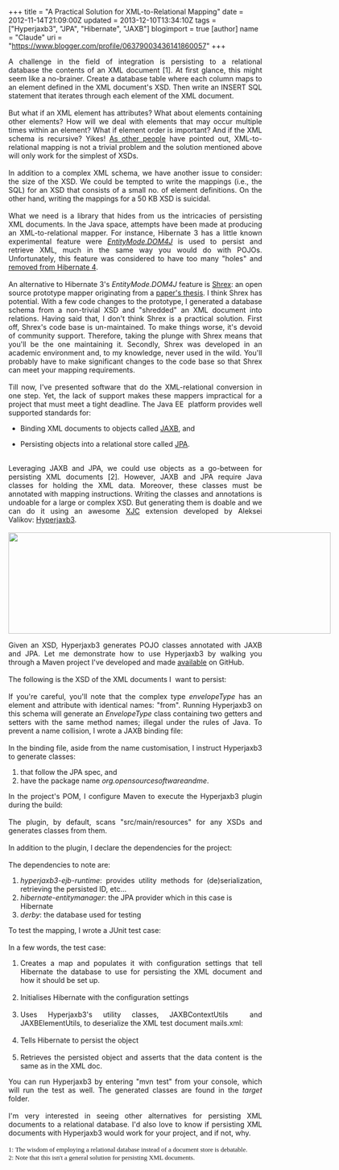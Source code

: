 +++
title = "A Practical Solution for XML-to-Relational Mapping"
date = 2012-11-14T21:09:00Z
updated = 2013-12-10T13:34:10Z
tags = ["Hyperjaxb3", "JPA", "Hibernate", "JAXB"]
blogimport = true 
[author]
	name = "Claude"
	uri = "https://www.blogger.com/profile/06379003436141860057"
+++

<div style="text-align: justify;">A challenge in the field of integration is persisting&nbsp;to a relational database&nbsp;the contents of an XML document [1].&nbsp;At first glance, this might seem like a no-brainer. Create a database table where each column maps to an element defined in the XML document's XSD. Then write an INSERT SQL statement that iterates through each element of the XML document.&nbsp;</div><div style="text-align: justify;"><br /></div><div style="text-align: justify;">But what if an XML element has attributes? What about elements containing other elements? How will we deal with elements that may occur multiple times within an element? What if element order is important? And if the XML schema is&nbsp;recursive? Yikes!&nbsp;<a href="http://homepages.inf.ed.ac.uk/wenfei/qsx/reading/xmltosqlsurvey.pdf" target="_blank">As other people</a> have pointed out, XML-to-relational mapping is not a trivial problem and the solution mentioned above will&nbsp;only work for the simplest of XSDs.</div><div style="text-align: justify;"><br />In addition to a complex XML schema, we have another issue to consider: the size of the XSD. We could be tempted to write the mappings (i.e., the SQL) for an XSD that consists of a small no. of element definitions.&nbsp;On the other hand, writing the mappings for a 50 KB XSD is suicidal.<br /><br />What we need is a library that hides from us the&nbsp;intricacies&nbsp;of persisting XML documents.&nbsp;In the Java space, attempts have been made at producing an XML-to-relational mapper. For instance, Hibernate 3 has a little known experimental feature were <i><a href="http://docs.jboss.org/hibernate/orm/3.3/reference/en/html/xml.html" target="_blank">EntityMode.DOM4J</a></i> is used to&nbsp;persist and retrieve XML, much in the same way you would do with POJOs. Unfortunately, this feature was considered to have too many "holes" and <a href="https://hibernate.onjira.com/browse/HHH-6879" target="_blank">removed from Hibernate 4</a>.</div><div style="text-align: justify;"><br /></div><div style="text-align: justify;">An alternative to Hibernate 3's&nbsp;<i>EntityMode.DOM4J</i> feature&nbsp;is <a href="http://shrex.sourceforge.net/" target="_blank">Shrex</a>: an open source prototype mapper originating from a <a href="http://www.cs.utah.edu/~juliana/pub/shrex-widm2004.pdf" target="_blank">paper's thesis</a>. I think Shrex has potential. With a few code changes to the prototype, I generated a database schema from a non-trivial XSD and "shredded" an XML document into relations. Having said that, I don't think Shrex is a practical solution. First off, Shrex's&nbsp;code base is un-maintained. To make things worse, it's devoid of community support. Therefore, taking the plunge with Shrex means that you'll be the one maintaining it. Secondly, Shrex was developed in an academic environment and, to my knowledge, never used in the wild. You'll probably have to make significant changes to the code base so that Shrex can&nbsp;meet your mapping requirements.</div><div style="text-align: justify;"><br />Till now, I've presented software that do the XML-relational conversion in one step. Yet, the lack of support makes these mappers impractical&nbsp;for a project that must meet a tight deadline. The Java EE &nbsp;platform provides well supported standards for:&nbsp;</div><div style="text-align: justify;"><ul><li>Binding XML documents to objects called&nbsp;<a href="http://en.wikipedia.org/wiki/Java_Architecture_for_XML_Binding" target="_blank">JAXB</a>,&nbsp;and&nbsp;</li></ul><ul><li>Persisting objects into a relational store called&nbsp;<a href="http://en.wikipedia.org/wiki/Java_Persistence_API" target="_blank">JPA</a>.&nbsp;</li></ul><br />Leveraging JAXB and JPA, we could&nbsp;use objects as a go-between for persisting XML documents [2].&nbsp;However, JAXB and JPA require Java classes for holding the XML data. Moreover, these classes must be annotated with mapping instructions. Writing the classes and annotations is undoable for a large or complex XSD. But generating them is doable and we can do it using an awesome <a href="http://docs.oracle.com/javase/6/docs/technotes/tools/share/xjc.html" target="_blank">XJC</a> extension developed by&nbsp;Aleksei Valikov:&nbsp;<a href="http://confluence.highsource.org/display/HJ3/Home" target="_blank">Hyperjaxb3</a>.&nbsp;</div><div style="text-align: justify;"><br /><div class="separator" style="clear: both; text-align: center;"><a href="http://3.bp.blogspot.com/-fS7zw5ZSn7w/UKP5AG7edLI/AAAAAAAAAEc/APWlQGNcwYw/s1600/xml-object-relational.png" imageanchor="1" style="clear: left; float: left; margin-bottom: 1em; margin-right: 1em;"><img border="0" height="201" src="http://3.bp.blogspot.com/-fS7zw5ZSn7w/UKP5AG7edLI/AAAAAAAAAEc/APWlQGNcwYw/s640/xml-object-relational.png" width="640" /></a></div><br /><br />Given an XSD,&nbsp;Hyperjaxb3&nbsp;generates POJO classes annotated with JAXB and JPA. Let me demonstrate how to use Hyperjaxb3 by walking you through a Maven project I've developed and made <a href="https://github.com/claudemamo/hyperjaxb3-example" target="_blank">available</a> on GitHub.</div><div style="text-align: justify;"><br /></div><div style="text-align: justify;">The following is the XSD of the XML documents I &nbsp;want to persist:</div><div style="text-align: justify;"><br /><script src="https://gist.github.com/claudemamo/4052116.js?file=mails.xsd"></script></div><div style="text-align: justify;"></div><div style="text-align: justify;">If you're careful, you'll note that the complex type&nbsp;<i>envelopeType</i> has an element and attribute with identical names: "from". Running&nbsp;Hyperjaxb3 on this schema will generate an <i>EnvelopeType</i>&nbsp;class containing two getters and setters with the same method names; illegal under the rules of Java. To prevent a name collision, I wrote a JAXB binding file:</div><div style="text-align: justify;"><br /></div><div style="text-align: justify;"><script src="https://gist.github.com/claudemamo/4052116.js?file=mails.xjb"></script></div><div style="text-align: justify;"></div><div style="text-align: justify;">In the binding file, aside from the name customisation, I instruct&nbsp;Hyperjaxb3 to generate classes:</div><div style="text-align: justify;"></div><ol><li style="text-align: justify;">that follow the JPA spec, and</li><li style="text-align: justify;">have the package name <i>org.opensourcesoftwareandme</i>.</li></ol><div style="text-align: justify;">In the project's POM, I configure Maven to execute the&nbsp;Hyperjaxb3 plugin during the build:</div><div style="text-align: justify;"><br /></div><div style="text-align: justify;"><script src="https://gist.github.com/claudemamo/4052116.js?file=pom-1.xml"></script></div><div style="text-align: justify;"></div><div style="text-align: justify;">The plugin, by default, scans "src/main/resources" for any XSDs and generates classes from them.</div><div style="text-align: justify;"><br /></div><div style="text-align: justify;">In addition to the plugin, I declare the dependencies for the project:</div><div style="text-align: justify;"><br /><script src="https://gist.github.com/claudemamo/4052116.js?file=pom-2.xml"></script></div><div style="text-align: justify;"></div><div style="text-align: justify;">The dependencies to note are:</div><div style="text-align: justify;"></div><ol><li style="text-align: justify;"><i>hyperjaxb3-ejb-runtime</i>: provides utility methods for (de)serialization, retrieving the persisted ID, etc...&nbsp;</li><li><span style="text-align: justify;"><i>hibernate-entitymanager</i>: the JPA provider which in this case is Hibernate</span></li><li><span style="text-align: justify;"><i>derby</i>: the database used for testing</span></li></ol><div style="text-align: justify;">To test the mapping, I wrote a JUnit test case:</div><div style="text-align: justify;"><br /><script src="https://gist.github.com/claudemamo/4052116.js?file=Hyperjaxb3ExampleTestCase.java"></script>In a few words, the test case:</div><div style="text-align: justify;"></div><ol><li style="text-align: justify;">Creates a map and populates it with configuration settings that tell Hibernate the database to use for persisting the XML document and how it should be set up.&nbsp;</li><div style="text-align: justify;"><br /></div><li style="text-align: justify;">Initialises&nbsp;Hibernate with the configuration settings</li><div style="text-align: justify;"><br /></div><li style="text-align: justify;">Uses H<span style="text-align: left;">yperjaxb3's utility classes,&nbsp;</span>JAXBContextUtils &nbsp;and JAXBElementUtils, to deserialize the XML test document mails.xml:</li><div style="text-align: justify;"><br /></div><li style="text-align: justify;">Tells Hibernate to persist the object</li><div style="text-align: justify;"><br /></div><li style="text-align: justify;">Retrieves the persisted object and asserts that the data content is the same as in the XML doc.</li></ol><div style="text-align: justify;">You can run Hyperjaxb3 by entering "mvn test" from your console, which will run the test as well. The generated classes are found in the <i>target</i> folder.<br /><br />I'm very&nbsp;interested&nbsp;in seeing other alternatives for persisting XML documents to a relational database.&nbsp;I'd also love to know if persisting XML documents with Hyperjaxb3&nbsp;would work for your project, and if not, why.<br /><br /></div><div style="text-align: justify;"><span style="font-family: Times, Times New Roman, serif; font-size: small;"><span class="num">1:&nbsp;</span><span style="text-align: justify;">The wisdom of employing a relational database instead of a document store is debatable.</span></span><br /><span style="font-family: Times, Times New Roman, serif; font-size: small;">2: Note that this isn't a general solution for persisting XML documents.</span></div>
